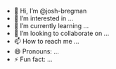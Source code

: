 - 👋 Hi, I’m @josh-bregman
- 👀 I’m interested in ...
- 🌱 I’m currently learning ...
- 💞️ I’m looking to collaborate on ...
- 📫 How to reach me ...
- 😄 Pronouns: ...
- ⚡ Fun fact: ...

<!---
josh-bregman/josh-bregman is a ✨ special ✨ repository because its `README.md` (this file) appears on your GitHub profile.
You can click the Preview link to take a look at your changes.
--->
